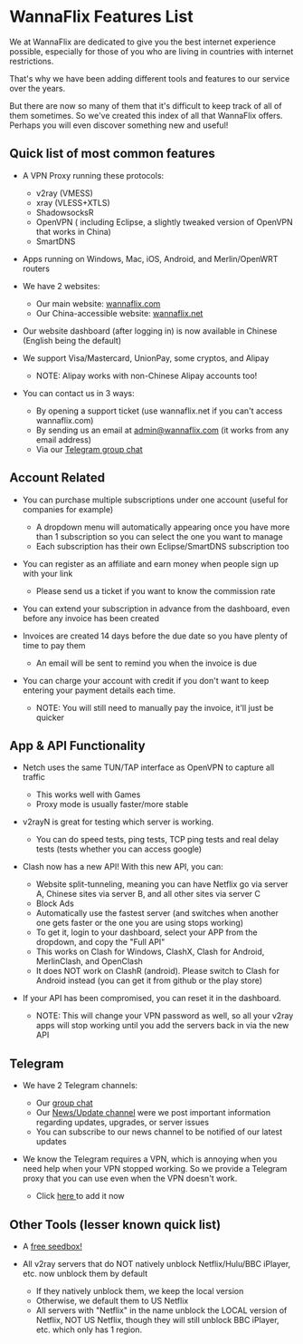 # WannaFlix Features List

We at WannaFlix are dedicated to give you the best internet experience possible, especially for those of you who are living in countries with internet restrictions.

That's why we have been adding different tools and features to our service over the years. 

But there are now so many of them that it's difficult to keep track of all of them sometimes. So we've created this index of all that WannaFlix offers. Perhaps you will even discover something new and useful!

## Quick list of most common features

* A VPN Proxy running these protocols:

  * v2ray \(VMESS\)
  * xray \(VLESS+XTLS\)
  * ShadowsocksR
  * OpenVPN \( including Eclipse, a slightly tweaked version of OpenVPN that works in China\)
  * SmartDNS

* Apps running on Windows, Mac, iOS, Android, and Merlin/OpenWRT routers

* We have 2 websites:

  * Our main website: [wannaflix.com](https://wannaflix.com)
  * Our China-accessible website: [wannaflix.net](https://wannaflix.net)

* Our website dashboard \(after logging in\) is now available in Chinese \(English being the default\)

* We support Visa/Mastercard, UnionPay, some cryptos, and Alipay

  * NOTE: Alipay works with non-Chinese Alipay accounts too!

* You can contact us in 3 ways:

  * By opening a support ticket \(use wannaflix.net if you can't access wannaflix.com\)
  * By sending us an email at admin@wannaflix.com \(it works from any email address\)
  * Via our [Telegram group chat](https://t.me/wannaflixvpn)

## Account Related

* You can purchase multiple subscriptions under one account \(useful for companies for example\)

  * A dropdown menu will automatically appearing once you have more than 1 subscription so you can select the one you want to manage
  * Each subscription has their own Eclipse/SmartDNS subscription too 

* You can register as an affiliate and earn money when people sign up with your link
  * Please send us a ticket if you want to know the commission rate
* You can extend your subscription in advance from the dashboard, even before any invoice has been created

* Invoices are created 14 days before the due date so you have plenty of time to pay them

  * An email will be sent to remind you when the invoice is due

* You can charge your account with credit if you don't want to keep entering your payment details each time.

  * NOTE: You will still need to manually pay the invoice, it'll just be quicker

## App & API Functionality

* Netch uses the same TUN/TAP interface as OpenVPN to capture all traffic

  * This works well with Games
  * Proxy mode is usually faster/more stable

* v2rayN is great for testing which server is working. 

  * You can do speed tests, ping tests, TCP ping tests and real delay tests \(tests whether you can access google\)

* Clash now has a new API! With this new API, you can:

  * Website split-tunneling, meaning you can have Netflix go via server A, Chinese sites via server B, and all other sites via server C
  * Block Ads
  * Automatically use the fastest server \(and switches when another one gets faster or the one you are using stops working\)
  * To get it, login to your dashboard, select your APP from the dropdown, and copy the "Full API"
  * This works on Clash for Windows, ClashX, Clash for Android,  MerlinClash, and OpenClash
  * It does NOT work on ClashR \(android\). Please switch to Clash for Android instead \(you can get it from github or the play store\)

* If your API has been compromised, you can reset it in the dashboard. 
  * NOTE: This will change your VPN password as well, so all your v2ray apps will stop working until you add the servers back in via the new API

## Telegram

* We have 2 Telegram channels:

  * Our [group chat](https://t.me/wannaflixvpn)
  * Our [News/Update channel](https://t.me/wannaflix) were we post important information regarding updates, upgrades, or server issues
  * You can subscribe to our news channel to be notified of our latest updates

* We know the Telegram requires a VPN, which is annoying when you need help when your VPN stopped working. So we provide a Telegram proxy that you can use even when the VPN doesn't work.

  * Click [here ](https://t.me/socks?server=wannaflix.teacher2070.com&port=62000&user=wannaflix&pass=wannaflix.com)to add it now

## Other Tools \(lesser known quick list\)

* A [free seedbox!](https://wannaflix.com/torrenting.php)

* All v2ray servers that do NOT natively unblock Netflix/Hulu/BBC iPlayer, etc. now unblock them by default
  * If they natively unblock them, we keep the local version
  * Otherwise, we default them to US Netflix
  * All servers with "Netflix" in the name unblock the LOCAL version of Netflix, NOT US Netflix, though they will still unblock BBC iPlayer, etc. which only has 1 region.


